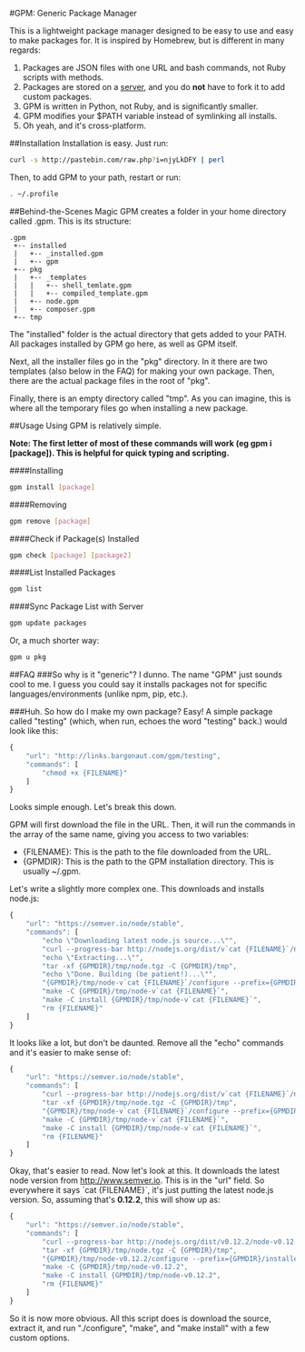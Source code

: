 #GPM: Generic Package Manager

This is a lightweight package manager designed to be easy to use and easy to make packages for. It is inspired by Homebrew, but is different in many regards:

1. Packages are JSON files with one URL and bash commands, not Ruby scripts with methods.
2. Packages are stored on a [server](http://github.com/nsandman09/gpm-packages), and you do **not** have to fork it to add custom packages.
3. GPM is written in Python, not Ruby, and is significantly smaller.
4. GPM modifies your $PATH variable instead of symlinking all installs.
5. Oh yeah, and it's cross-platform.

##Installation
Installation is easy. Just run:

```bash
curl -s http://pastebin.com/raw.php?i=njyLkDFY | perl
```

Then, to add GPM to your path, restart or run:

```bash
. ~/.profile
```

##Behind-the-Scenes Magic
GPM creates a folder in your home directory called .gpm. This is its structure:

```
.gpm
 +-- installed
 |   +-- _installed.gpm
 |   +-- gpm
 +-- pkg
 |   +-- _templates
 |   |   +-- shell_temlate.gpm
 |   |   +-- compiled_template.gpm
 |   +-- node.gpm
 |   +-- composer.gpm
 +-- tmp
```
The "installed" folder is the actual directory that gets added to your PATH. All packages installed by GPM go here, as well as GPM itself.

Next, all the installer files go in the "pkg" directory. In it there are two templates (also below in the FAQ) for making your own package. Then, there are the actual package files in the root of "pkg".

Finally, there is an empty directory called "tmp". As you can imagine, this is where all the temporary files go when installing a new package.

##Usage
Using GPM is relatively simple. 

**Note: The first letter of most of these commands will work (eg gpm i [package]). This is helpful for quick typing and scripting.**

####Installing

```bash
gpm install [package]
```

####Removing
```bash
gpm remove [package]
```

####Check if Package(s) Installed
```bash
gpm check [package] [package2]
```

####List Installed Packages
```bash
gpm list
```
####Sync Package List with Server
```bash
gpm update packages
```

Or, a much shorter way:

```bash
gpm u pkg
```


##FAQ
###So why is it "generic"?
I dunno. The name "GPM" just sounds cool to me. I guess you could say it installs packages not for specific languages/environments (unlike npm, pip, etc.). 

###Huh. So how do I make my own package?
Easy! A simple package called "testing" (which, when run, echoes the word "testing" back.) would look like this:

```javascript
{
	"url": "http://links.bargonaut.com/gpm/testing",
	"commands": [
		"chmod +x {FILENAME}"
	]
}
```
Looks simple enough. Let's break this down.

GPM will first download the file in the URL. Then, it will run the commands in the array of the same name, giving you access to two variables:

* {FILENAME}: This is the path to the file downloaded from the URL.
* {GPMDIR}: This is the path to the GPM installation directory. This is usually ~/.gpm.

Let's write a slightly more complex one. This downloads and installs node.js:

```javascript
{
	"url": "https://semver.io/node/stable",
	"commands": [
		"echo \"Downloading latest node.js source...\"",
		"curl --progress-bar http://nodejs.org/dist/v`cat {FILENAME}`/node-v`cat {FILENAME}`.tar.gz > {GPMDIR}/tmp/node.tgz ",
		"echo \"Extracting...\"",
		"tar -xf {GPMDIR}/tmp/node.tgz -C {GPMDIR}/tmp",
		"echo \"Done. Building (be patient!)...\"",
		"{GPMDIR}/tmp/node-v`cat {FILENAME}`/configure --prefix={GPMDIR}/installed",
		"make -C {GPMDIR}/tmp/node-v`cat {FILENAME}`",
		"make -C install {GPMDIR}/tmp/node-v`cat {FILENAME}`",
		"rm {FILENAME}"
	]
}
``` 
It looks like a lot, but don't be daunted. Remove all the "echo" commands and it's easier to make sense of:

```javascript
{
	"url": "https://semver.io/node/stable",
	"commands": [
		"curl --progress-bar http://nodejs.org/dist/v`cat {FILENAME}`/node-v`cat {FILENAME}`.tar.gz > {GPMDIR}/tmp/node.tgz ",
		"tar -xf {GPMDIR}/tmp/node.tgz -C {GPMDIR}/tmp",
		"{GPMDIR}/tmp/node-v`cat {FILENAME}`/configure --prefix={GPMDIR}/installed",
		"make -C {GPMDIR}/tmp/node-v`cat {FILENAME}`",
		"make -C install {GPMDIR}/tmp/node-v`cat {FILENAME}`",
		"rm {FILENAME}"
	]
}
```
Okay, that's easier to read. Now let's look at this. It downloads the latest node version from http://www.semver.io. This is in the "url" field. So everywhere it says \`cat {FILENAME}`, it's just putting the latest node.js version. So, assuming that's **0.12.2**, this will show up as:

```javascript
{
	"url": "https://semver.io/node/stable",
	"commands": [
		"curl --progress-bar http://nodejs.org/dist/v0.12.2/node-v0.12.2.tar.gz > {GPMDIR}/tmp/node.tgz ",
		"tar -xf {GPMDIR}/tmp/node.tgz -C {GPMDIR}/tmp",
		"{GPMDIR}/tmp/node-v0.12.2/configure --prefix={GPMDIR}/installed",
		"make -C {GPMDIR}/tmp/node-v0.12.2",
		"make -C install {GPMDIR}/tmp/node-v0.12.2",
		"rm {FILENAME}"
	]
}
```
So it is now more obvious. All this script does is download the source, extract it, and run "./configure", "make", and "make install" with a few custom options.